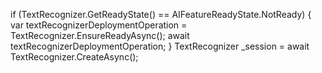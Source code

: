 if (TextRecognizer.GetReadyState() == AIFeatureReadyState.NotReady)
{
    var textRecognizerDeploymentOperation = TextRecognizer.EnsureReadyAsync();
    await textRecognizerDeploymentOperation;
}
TextRecognizer _session = await TextRecognizer.CreateAsync();
